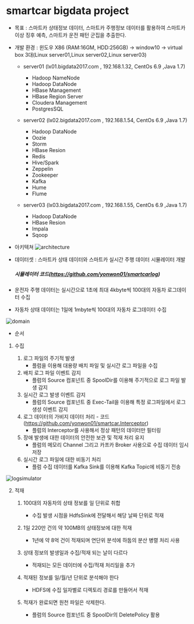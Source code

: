 # smartcar bigdata project

* 목표 : 스마트카 상태정보 데이터, 스마트카 주행정보 데이터를 활용하여 스마트카 이상 징후 예측, 스마트카 운전 패턴 군집을 추출한다. 

* 개발 환경 : 윈도우 X86 (RAM:16GM, HDD:256GB) -> window10 -> virtual box 3대(Linux server01,Linux server02,Linux server03)
    *  server01 (lx01.bigdata2017.com , 192.168.1.32, CentOs 6.9 ,Java 1.7)
         * Hadoop NameNode
         * Hadoop DataNode
         * HBase Management
         * HBase Region Server
         * Cloudera Management
         * PostgresSQL
         
    *  server02 (lx02.bigdata2017.com , 192.168.1.54, CentOs 6.9 ,Java 1.7)
    
         * Hadoop DataNode 
         * Oozie     
         * Storm
         * HBase Resion     
         * Redis     
         * Hive/Spark
         * Zeppelin         
         * Zookeeper 
         * Kafka
         * Hume             
         * Flume
         
    *  server03 (lx03.bigdata2017.com , 192.168.1.55, CentOs 6.9 ,Java 1.7)
         * Hadoop DataNode
         * HBase Resion
         * Impala
         * Sqoop
         

* 아키텍쳐
![architecture](https://github.com/yonwon01/bigdata/blob/master/architecture.png)

* 데이터셋 : 스마트카 상태 데이터와 스마트카 실시간 주행 데이터 시뮬레이터 개발
   ##### 시뮬레이터 코드(https://github.com/yonwon01/smartcarlog)

* 운전자 주행 데이터는 실시간으로 1초에 최대 4kbyte씩 100대의 자동차 로그데이터 수집
* 자동차 상태 데이터는 1일에 1mbyte씩 100대의 자동차 로그데이터 수집

![domain](https://github.com/yonwon01/bigdata/blob/master/domain.png)


* 순서
1)  수집

     1) 로그 파일의 주기적 발생
          -  플럼을 이용해 대용량 배치 파일 및 실시간 로그 파일을 수집
      2) 배치 로그 파일 이벤트 감지              
          -  플럼의 Source 컴포넌트 중 SpoolDir를 이용해 주기적으로 로그 파일 발생 감지
      3) 실시간 로그 발생 이벤트 감지           
          -  플럼의 Source 컴포넌트 중 Exec-Tail을 이용해 특정 로그파일에서 로그  생성 이벤트 감지
      4) 로그 데이터의 가비지 데이터 처리     - 코드(https://github.com/yonwon01/smartcar.Interceptor)
          -  플럼의 Interceptor를 사용해서 정상 패턴의 데이터만 필터링 
      5) 장애 발생에 대한 데이터의 안전한 보관 및 적재 처리 유지
          -  플럼의 메모리 Channel  그리고 카프카 Broker 사용으로  수집 데이터 임시 저장
      6) 실시간 로그 파일에 대한 비동기 처리 
          -  플럼 수집 데이터를 Kafka Sink를 이용해 Kafka Topic에 비동기 전송
          
![logsimulator](https://github.com/yonwon01/bigdata/blob/master/logsimualtor.png)


2) 적재

   1) 100대의 자동차의 상태 정보를 일 단위로 취합       
       - 수집 발생 시점을 HdfsSink에 전달해서 해당 날짜 단위로 적재

   2) 1일 220만 건의 약 100MB의 상태정보에 대한 적재 
       - 1년에 약 8억 건이 적재되며 연단위 분석에 하둡의 분산 병렬 처리 사용 

   3) 상태 정보의 발생일과 수집/적재 되는 날이 다르다  
       - 적재되는 모든 데이터에 수집/적재 처리일을 추가

   4) 적재된 정보를 일/월/년 단위로 분석해야 한다        
       - HDFS에 수집 일자별로 디렉토리 경로를 만들어서 적재

   5) 적재가 완료되면 원천 파일은 삭제한다.                 
       - 플럼의 Source 컴포넌트 중 SpoolDir의 DeletePolicy 활용
  



























